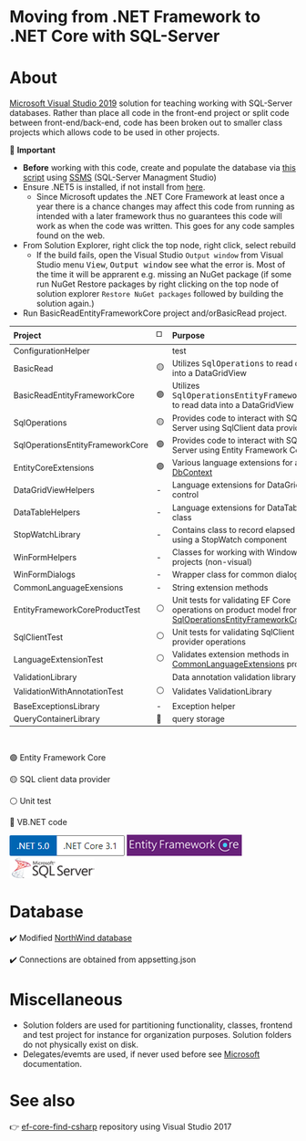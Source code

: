﻿# Moving from .NET Framework to .NET Core with SQL-Server

# About

[Microsoft Visual Studio 2019](https://visualstudio.microsoft.com/vs/) solution for teaching working with SQL-Server databases. Rather than place all code in the front-end project or split code between front-end/back-end, code has been broken out to smaller class projects which allows code to be used in other projects.

:stop_sign: **Important**

- **Before** working with this code, create and populate the database via [this script](https://gist.github.com/karenpayneoregon/40a6e1158ff29819286a39b7f1ed1ae8) using [SSMS](https://docs.microsoft.com/en-us/sql/ssms/sql-server-management-studio-ssms?view=sql-server-ver15) (SQL-Server Managment Studio)
- Ensure .NET5 is installed, if not install from [here](https://dotnet.microsoft.com/download).
  - Since Microsoft updates the .NET Core Framework at least once a year there is a chance changes may affect this code from running as intended with a later framework thus no guarantees this code will work as when the code was written. This goes for any code samples found on the web.
- From Solution Explorer, right click the top node, right click, select rebuild
  - If the build fails, open the Visual Studio `Output window` from Visual Studio menu <kbd>View</kbd>, <kbd>Output window</kbd> see what the error is. Most of the time it will be apprarent e.g. missing an NuGet package (if some run NuGet Restore packages by right clicking on the top node of solution explorer `Restore NuGet packages` followed by building the solution again.)
- Run BasicReadEntityFrameworkCore project and/orBasicRead project.

|Project| :white_medium_square: | Purpose   |
| :--- | :---         |  :---  |
|ConfigurationHelper| | test |Provides code to read `appsettings.json` for connection strings   |
|BasicRead |:yellow_circle:| Utilizes <kbd>SqlOperations</kbd> to read data into a DataGridView |
|BasicReadEntityFrameworkCore | :purple_circle:| Utilizes <kbd>SqlOperationsEntityFrameworkCore</kbd> to read data into a DataGridView |
|SqlOperations |:yellow_circle: |Provides code to interact with SQL-Server using SqlClient data provider   |
|SqlOperationsEntityFrameworkCore | :purple_circle: |Provides code to interact with SQL-Server using Entity Framework Core |
|EntityCoreExtensions | :purple_circle:| Various language extensions for a [DbContext](https://docs.microsoft.com/en-us/dotnet/api/system.data.entity.dbcontext?view=entity-framework-6.2.0) |
|DataGridViewHelpers| - |Language extensions for DataGridView control   |
|DataTableHelpers| - |Language extensions for DataTable class   |
|StopWatchLibrary| - | Contains class to record elapsed time using a StopWatch component |
|WinFormHelpers| - | Classes for working with Window forms projects (non-visual) |
|WinFormDialogs| - |Wrapper class for common dialog(s) |
|CommonLanguageExensions| -| String extension methods |
|EntityFrameworkCoreProductTest| :white_circle:| Unit tests for validating EF Core operations on product model from [SqlOperationsEntityFrameworkCore](https://github.com/karenpayneoregon/moving-to-net5-version1/tree/master/SqlOperationsEntityFrameworkCore) |
|SqlClientTest| :white_circle:| Unit tests for validating SqlClient data provider operations  |
|LanguageExtensionTest| :white_circle: | Validates extension methods in [CommonLanguageExtensions](https://github.com/karenpayneoregon/moving-to-net5-version1/tree/master/CommonLanguageExensions) project |
|ValidationLibrary  | |Data annotation validation library |
|ValidationWithAnnotationTest |:white_circle: | Validates ValidationLibrary |
|BaseExceptionsLibrary |- | Exception helper |
|QueryContainerLibrary |:large_blue_circle: | query storage |


<br/>

:purple_circle: Entity Framework Core

:yellow_circle: SQL client data provider

:white_circle: Unit test

:large_blue_circle: VB.NET code

![vers](assets/Versions.png) 
![ef](assets/efcore.png)
![sql](assets/sql-server.png)


# Database 

:heavy_check_mark: Modified [NorthWind database](https://gist.github.com/karenpayneoregon/40a6e1158ff29819286a39b7f1ed1ae8)

:heavy_check_mark: Connections are obtained from appsetting.json

# Miscellaneous

- Solution folders are used for partitioning functionality, classes, frontend and test project for instance for organization purposes. Solution folders do not physically exist on disk.
- Delegates/evemts are used, if never used before see [Microsoft](https://docs.microsoft.com/en-us/dotnet/csharp/programming-guide/delegates/) documentation.



# See also

👉 [ef-core-find-csharp](https://github.com/karenpayneoregon/ef-core-find-csharp) repository using Visual Studio 2017